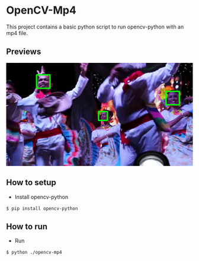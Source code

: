 # OpenCV-Mp4
This project contains a basic python script to run opencv-python with an mp4 file.

## Previews

![Preview1](./preview/preview1.PNG?raw=true "Preview1")

## How to setup
- Install opencv-python
```
$ pip install opencv-python
```

## How to run
- Run
```
$ python ./opencv-mp4
```
